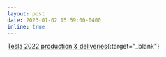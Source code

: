 ```yaml
---
layout: post
date: 2023-01-02 15:59:00-0400
inline: true
---
```


[Tesla 2022 production & deliveries](https://ir.tesla.com/press-release/tesla-vehicle-production-deliveries-and-date-financial-results-webcast-fourth-quarter){:target="\_blank"}
